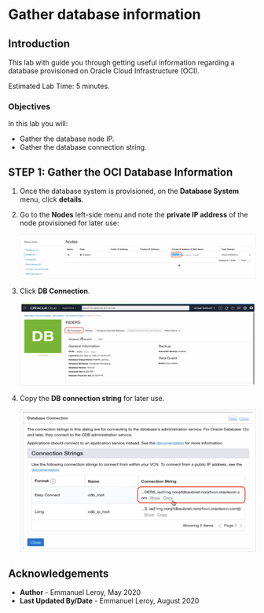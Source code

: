 # Gather database information

## Introduction

This lab with guide you through getting useful information regarding a database provisioned on Oracle Cloud Infrastructure (OCI).

Estimated Lab Time: 5 minutes.

### Objectives

In this lab you will:

- Gather the database node IP.
- Gather the database connection string.


## **STEP 1:** Gather the OCI Database Information

1. Once the database system is provisioned, on the **Database System** menu, click **details**.

2. Go to the **Nodes** left-side menu and note the **private IP address** of the node provisioned for later use:

   ![](./images/provision-db-26-nodeip.png " ")

3. Click **DB Connection**.

   ![](./images/provision-db-27-connection.png " ")

4. Copy the **DB connection string** for later use.

   ![](./images/provision-db-27-connection2.png " ")

## Acknowledgements

 - **Author** - Emmanuel Leroy, May 2020
 - **Last Updated By/Date** - Emmanuel Leroy, August 2020
